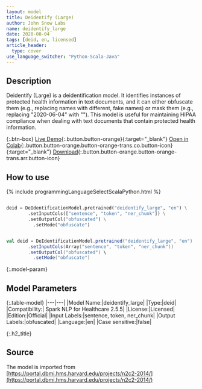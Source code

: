 ```yaml
---
layout: model
title: Deidentify (Large)
author: John Snow Labs
name: deidentify_large
date: 2020-08-04
tags: [deid, en, licensed]
article_header:
  type: cover
use_language_switcher: "Python-Scala-Java"
---
```


## Description
Deidentify (Large) is a deidentification model. It identifies instances of protected health information in text documents, and it can either obfuscate them (e.g., replacing names with different, fake names) or mask them (e.g., replacing "2020-06-04" with "<DATE>"). This model is useful for maintaining HIPAA compliance when dealing with text documents that contain protected health information.

{:.btn-box}
[Live Demo](https://demo.johnsnowlabs.com/healthcare/DEID_PHI_TEXT){:.button.button-orange}{:target="_blank"}
[Open in Colab](https://colab.research.google.com/github/JohnSnowLabs/spark-nlp-workshop/blob/master/tutorials/streamlit_notebooks/healthcare/DEID_PHI_TEXT.ipynb){:.button.button-orange.button-orange-trans.co.button-icon}{:target="_blank"}
[Download](https://s3.amazonaws.com/auxdata.johnsnowlabs.com/clinical/models/nerdl_deid_en_1.8.0_2.4_1545462443516.zip){:.button.button-orange.button-orange-trans.arr.button-icon}

## How to use 

<div class="tabs-box" markdown="1">

{% include programmingLanguageSelectScalaPython.html %}

```python

deid = DeIdentificationModel.pretrained("deidentify_large", "en") \
        .setInputCols(["sentence", "token", "ner_chunk"]) \
        .setOutputCol("obfuscated") \
          .setMode("obfuscate")
```

```scala

val deid = DeIdentificationModel.pretrained("deidentify_large", "en")
        .setInputCols(Array("sentence", "token", "ner_chunk"))
        .setOutputCol("obfuscated") \
          .setMode("obfuscate")
```

</div>

{:.model-param}
## Model Parameters

{:.table-model}
|---|---|
|Model Name:|deidentify_large|
|Type:|deid|
|Compatibility:| Spark NLP for Healthcare 2.5.5|
|License:|Licensed|
|Edition:|Official|
|Input Labels:|sentence, token, ner_chunk|
|Output Labels:|obfuscated|
|Language:|en|
|Case sensitive:|false|


{:.h2_title}
## Source
The model is imported from [https://portal.dbmi.hms.harvard.edu/projects/n2c2-2014/](https://portal.dbmi.hms.harvard.edu/projects/n2c2-2014/)